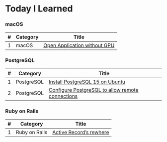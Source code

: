 # Today I Learned

### macOS
| # | Category | Title |
|---| -------- | ----- |
| 1 | macOS | [Open Application without GPU](./macOS/open-application-without-gpu.md) |

### PostgreSQL
| # | Category | Title |
|---| -------- | ----- |
| 1 | PostgreSQL | [Install PostgreSQL 15 on Ubuntu](./PostgreSQL/install-postgresql15-on-ubuntu.md) |
| 2 | PostgreSQL | [Configure PostgreSQL to allow remote connections](./PostgreSQL/configure-postgresql-to-allow-remote-connections.md) |

### Ruby on Rails
| # | Category | Title |
|---| -------- | ----- |
| 1 | Ruby on Rails | [Active Record’s rewhere](./Rails/active-record-rewhere.md) |
